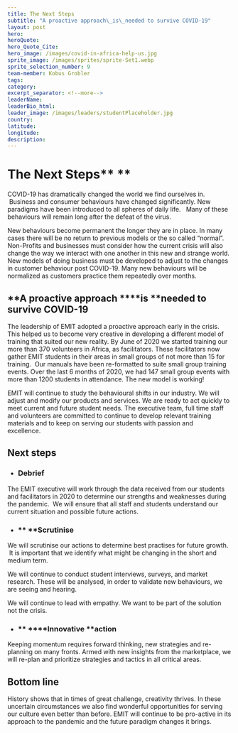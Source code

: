 ```yaml
---
title: The Next Steps
subtitle: "A proactive approach\_is\_needed to survive COVID-19"
layout: post
hero:
heroQuote:
hero_Quote_Cite:
hero_image: /images/covid-in-africa-help-us.jpg
sprite_image: /images/sprites/sprite-Set1.webp
sprite_selection_number: 9
team-member: Kobus Grobler
tags:
category:
excerpt_separator: <!--more-->
leaderName:
leaderBio_html:
leader_image: /images/leaders/studentPlaceholder.jpg
country:
latitude:
longitude:
description:
---
```


# **The Next Steps****&nbsp;**

COVID-19 has dramatically changed the world we find ourselves in. &nbsp;Business and consumer behaviours have changed significantly. New paradigms have been introduced to all spheres of daily life. &nbsp; Many of these behaviours will remain long after the defeat of the virus.&nbsp;&nbsp;

New behaviours become permanent the longer they are in place. In many cases there will be no return to previous models or the so called “normal”. Non-Profits and businesses must consider how the current crisis will also change the way we interact with one another in this new and strange world. New models of doing business must be developed to adjust to the changes in customer behaviour post COVID-19. Many new behaviours will be normalized as customers practice them repeatedly over months.&nbsp;

## **A proactive approach&nbsp;****is&nbsp;****needed to survive COVID-19**&nbsp;

The leadership of EMIT adopted a proactive approach early in the crisis. This helped us to become very creative in developing a different model of training that suited our new reality. By June of 2020 we started training our more than 370 volunteers in Africa, as facilitators. These facilitators now gather EMIT students in their areas in small groups of not more than 15 for training. &nbsp;Our manuals have been re-formatted to suite small group training events. Over the last 6 months of 2020, we had 147 small group events with more than 1200 students in attendance. The new model is working\!&nbsp;&nbsp;

EMIT will continue to study the behavioural shifts in our industry. We will adjust and modify our products and services. We are ready to act quickly to meet current and future student needs. The executive team, full time staff and volunteers are committed to continue to develop relevant training materials and to keep on serving our students with passion and excellence.&nbsp;&nbsp;

## **Next steps&nbsp;**&nbsp;

* ### **Debrief**&nbsp;

The EMIT executive will work through the data received from our students and facilitators in 2020 to determine our strengths and weaknesses during the pandemic. &nbsp;We will ensure that all staff and students understand our current situation and possible future actions.&nbsp;

* ### **&nbsp;****Scrutinise**&nbsp;

We will scrutinise our actions to determine best practises for future growth. &nbsp;It is important that we identify what might be changing in the short and medium term.&nbsp;&nbsp;

We will continue to conduct student interviews, surveys, and market research. These will be analysed, in order to validate new behaviours, we are seeing and hearing.&nbsp;&nbsp;

We will continue to lead with empathy. We want to be part of the solution not the crisis.&nbsp;

* ### **&nbsp;****Innovative&nbsp;****action**

Keeping momentum requires forward thinking, new strategies and re-planning on many fronts. Armed with new insights from the marketplace, we will re-plan and prioritize strategies and tactics in all critical areas.&nbsp;&nbsp;

## **Bottom line**&nbsp;

History shows that in times of great challenge, creativity thrives. In these uncertain circumstances we also find wonderful opportunities for serving our culture even better than before. EMIT will continue to be pro-active in its approach to the pandemic and the future paradigm changes it brings.&nbsp;
